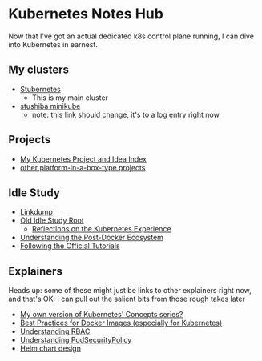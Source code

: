 # Kubernetes Notes Hub

Now that I've got an actual dedicated k8s control plane running, I can dive into Kubernetes in earnest.

## My clusters

- [Stubernetes](4dbd7aef-7ce1-47c7-aac0-47cf029ad38d.md)
  - This is my main cluster
- [stushiba minikube](fe1645de-c2fc-4836-a338-eafae0c7e0af.md)
  - note: this link should change, it's to a log entry right now

## Projects

- [My Kubernetes Project and Idea Index](950653f7-1ddf-4a58-a8bd-e3d2df544bb4.md)
- [other platform-in-a-box-type projects](8f455b9a-4383-4af4-9882-4b58e11dc316.md)

## Idle Study

- [Linkdump](62fedd69-ee60-451b-83ed-d505b5f21dbf.md)
- [Old Idle Study Root](fe193832-2ffa-4cd4-a458-ec2c73cbe9b3.md)
  - [Reflections on the Kubernetes Experience](d5d04c58-7be1-4f3f-afcf-a018dc853806.md)
- [Understanding the Post-Docker Ecosystem](a986bf91-dba1-4b06-a657-f71dcff745fe.md)
- [Following the Official Tutorials](65b208aa-ce30-42ca-8100-c8e0e8811627.md)

## Explainers

Heads up: some of these might just be links to other explainers right now, and that's OK: I can pull out the salient bits from those rough takes later

- [My own version of Kubernetes' Concepts series?](27312c8e-31c8-4e57-a712-406f7b417625.md)
- [Best Practices for Docker Images (especially for Kubernetes)](0aff2d47-ab18-49a3-ac98-54704b5ce819.md)
- [Understanding RBAC](260c2936-8817-447f-a815-375bd77bad8b.md)
- [Understanding PodSecurityPolicy](a026b4b3-883b-40b4-87c4-857d5ad29f11.md)
- [Helm chart design](72a55b11-7c3e-4742-9615-8e901e8f9572.md)
